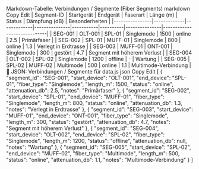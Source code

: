 Markdown-Tabelle: Verbindungen / Segmente (Fiber Segments)
markdown
Copy
Edit
| Segment-ID     | Startgerät  | Endgerät    | Faserart      | Länge (m) | Status   | Dämpfung (dB) | Besonderheiten               |
|----------------|-------------|-------------|---------------|-----------|----------|---------------|-----------------------------|
| SEG-001        | OLT-001     | SPL-01      | Singlemode    | 1500      | online   | 2.5           | Primärfaser                 |
| SEG-002        | SPL-01      | MUFF-01     | Singlemode    | 800       | online   | 1.3           | Verlegt in Erdtrasse        |
| SEG-003        | MUFF-01     | ONT-001     | Singlemode    | 300       | gestört  | 4.7           | Segment mit höherem Verlust |
| SEG-004        | OLT-002     | SPL-02      | Singlemode    | 1200      | offline  | -             | Wartung                     |
| SEG-005        | SPL-02      | MUFF-02     | Multimode     | 500       | online   | 1.1           | Multimode-Verbindung        |
🧾 JSON: Verbindungen / Segmente für data.js
json
Copy
Edit
[
  {
    "segment_id": "SEG-001",
    "start_device": "OLT-001",
    "end_device": "SPL-01",
    "fiber_type": "Singlemode",
    "length_m": 1500,
    "status": "online",
    "attenuation_db": 2.5,
    "notes": "Primärfaser"
  },
  {
    "segment_id": "SEG-002",
    "start_device": "SPL-01",
    "end_device": "MUFF-01",
    "fiber_type": "Singlemode",
    "length_m": 800,
    "status": "online",
    "attenuation_db": 1.3,
    "notes": "Verlegt in Erdtrasse"
  },
  {
    "segment_id": "SEG-003",
    "start_device": "MUFF-01",
    "end_device": "ONT-001",
    "fiber_type": "Singlemode",
    "length_m": 300,
    "status": "gestört",
    "attenuation_db": 4.7,
    "notes": "Segment mit höherem Verlust"
  },
  {
    "segment_id": "SEG-004",
    "start_device": "OLT-002",
    "end_device": "SPL-02",
    "fiber_type": "Singlemode",
    "length_m": 1200,
    "status": "offline",
    "attenuation_db": null,
    "notes": "Wartung"
  },
  {
    "segment_id": "SEG-005",
    "start_device": "SPL-02",
    "end_device": "MUFF-02",
    "fiber_type": "Multimode",
    "length_m": 500,
    "status": "online",
    "attenuation_db": 1.1,
    "notes": "Multimode-Verbindung"
  }
]
